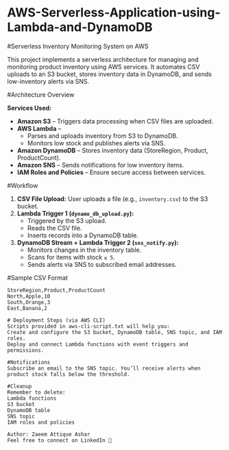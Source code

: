 # AWS-Serverless-Application-using-Lambda-and-DynamoDB

#Serverless Inventory Monitoring System on AWS

This project implements a serverless architecture for managing and monitoring product inventory using AWS services. It automates CSV uploads to an S3 bucket, stores inventory data in DynamoDB, and sends low-inventory alerts via SNS.

#Architecture Overview

**Services Used:**
- **Amazon S3** – Triggers data processing when CSV files are uploaded.
- **AWS Lambda** – 
  - Parses and uploads inventory from S3 to DynamoDB.
  - Monitors low stock and publishes alerts via SNS.
- **Amazon DynamoDB** – Stores inventory data (StoreRegion, Product, ProductCount).
- **Amazon SNS** – Sends notifications for low inventory items.
- **IAM Roles and Policies** – Ensure secure access between services.

#Workflow

1. **CSV File Upload:** User uploads a file (e.g., `inventory.csv`) to the S3 bucket.
2. **Lambda Trigger 1 (`dynamo_db_upload.py`):** 
   - Triggered by the S3 upload.
   - Reads the CSV file.
   - Inserts records into a DynamoDB table.
3. **DynamoDB Stream + Lambda Trigger 2 (`sns_notify.py`):**
   - Monitors changes in the inventory table.
   - Scans for items with stock `≤ 5`.
   - Sends alerts via SNS to subscribed email addresses.

#Sample CSV Format

```csv
StoreRegion,Product,ProductCount
North,Apple,10
South,Orange,3
East,Banana,2

# Deployment Steps (via AWS CLI)
Scripts provided in aws-cli-script.txt will help you:
Create and configure the S3 bucket, DynamoDB table, SNS topic, and IAM roles.
Deploy and connect Lambda functions with event triggers and permissions.

#Notifications
Subscribe an email to the SNS topic. You’ll receive alerts when product stock falls below the threshold.

#Cleanup
Remember to delete:
Lambda functions
S3 bucket
DynamoDB table
SNS topic
IAM roles and policies

Author: Zaeem Attique Ashar
Feel free to connect on LinkedIn 💼

